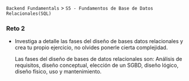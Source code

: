 `Backend Fundamentals` > `S5 - Fundamentos de Base de Datos Relacionales(SQL)` 
	
  ### Reto 2

  - Investiga a detalle las fases del diseño de bases datos relacionales y crea tu propio ejercicio, no olvides ponerle cierta complejidad.

      Las fases del diseño de bases de datos relacionales son: Análisis de requisitos, diseño conceptual, elección de un SGBD, diseño lógico, diseño físico, uso y mantenimiento.